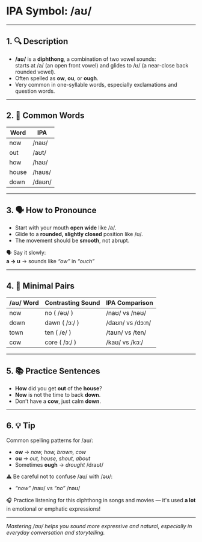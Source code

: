 # IPA Symbol: /aʊ/

---

## 1. 🔍 Description

- **/aʊ/** is a **diphthong**, a combination of two vowel sounds:  
  starts at /a/ (an open front vowel) and glides to /ʊ/ (a near-close back rounded vowel).
- Often spelled as **ow**, **ou**, or **ough**.
- Very common in one-syllable words, especially exclamations and question words.

---

## 2. 📝 Common Words

| Word     | IPA         |
|----------|-------------|
| now      | /naʊ/       |
| out      | /aʊt/       |
| how      | /haʊ/       |
| house    | /haʊs/      |
| down     | /daʊn/      |

---

## 3. 🗣️ How to Pronounce

- Start with your mouth **open wide** like /a/.
- Glide to a **rounded, slightly closed** position like /ʊ/.
- The movement should be **smooth**, not abrupt.

🗣️ Say it slowly:  
**a → ʊ** → sounds like *“ow”* in *“ouch”*

---

## 4. 🎯 Minimal Pairs

| /aʊ/ Word | Contrasting Sound | IPA Comparison       |
|----------|--------------------|----------------------|
| now      | no ( /əʊ/ )        | /naʊ/ vs /nəʊ/       |
| down     | dawn ( /ɔː/ )      | /daʊn/ vs /dɔːn/     |
| town     | ten ( /e/ )        | /taʊn/ vs /ten/      |
| cow      | core ( /ɔː/ )      | /kaʊ/ vs /kɔː/       |

---

## 5. 📚 Practice Sentences

- **How** did you get **out** of the **house**?
- **Now** is not the time to back **down**.
- Don’t have a **cow**, just calm **down**.

---

## 6. 💡 Tip

Common spelling patterns for /aʊ/:
- **ow** → *now, how, brown, cow*
- **ou** → *out, house, shout, about*
- Sometimes **ough** → *drought* /draʊt/

⚠️ Be careful not to confuse /aʊ/ with /əʊ/:
- *“now”* /naʊ/ vs *“no”* /nəʊ/

🎧 Practice listening for this diphthong in songs and movies — it's used **a lot** in emotional or emphatic expressions!

---

*Mastering /aʊ/ helps you sound more expressive and natural, especially in everyday conversation and storytelling.*
